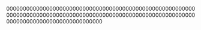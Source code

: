 
00000000000000000000000000000000000000000000000000000000000000000000000000000000000000000000000000000000000000000000000000000000000000000000000
